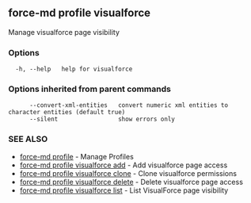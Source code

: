 ## force-md profile visualforce

Manage visualforce page visibility

### Options

```
  -h, --help   help for visualforce
```

### Options inherited from parent commands

```
      --convert-xml-entities   convert numeric xml entities to character entities (default true)
      --silent                 show errors only
```

### SEE ALSO

* [force-md profile](force-md_profile.md)	 - Manage Profiles
* [force-md profile visualforce add](force-md_profile_visualforce_add.md)	 - Add visualforce page access
* [force-md profile visualforce clone](force-md_profile_visualforce_clone.md)	 - Clone visualforce permissions
* [force-md profile visualforce delete](force-md_profile_visualforce_delete.md)	 - Delete visualforce page access
* [force-md profile visualforce list](force-md_profile_visualforce_list.md)	 - List VisualForce page visibility

